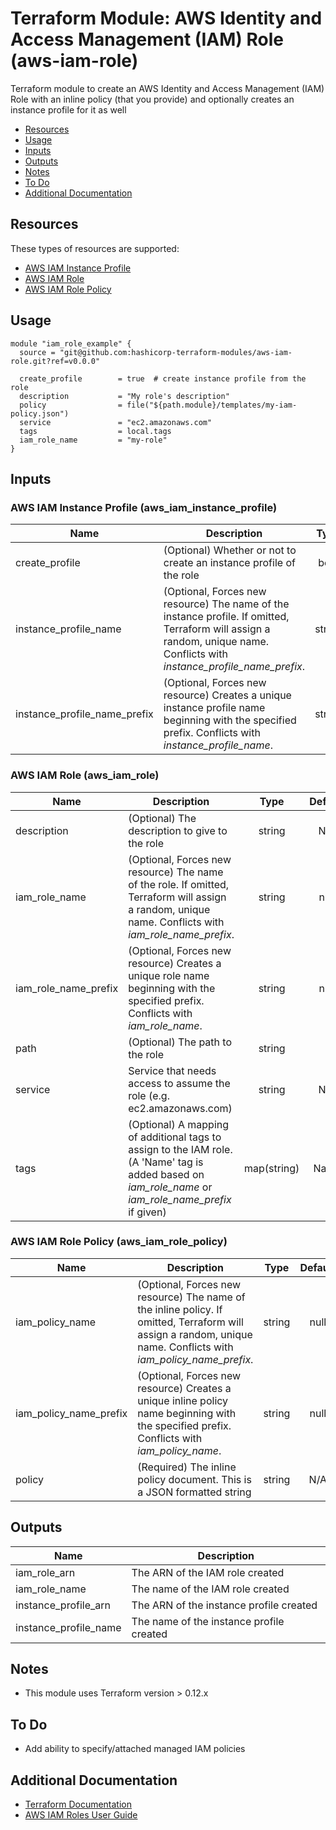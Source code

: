 # Terraform Module: AWS Identity and Access Management (IAM) Role (aws-iam-role)

Terraform module to create an AWS Identity and Access Management (IAM) Role
with an inline policy (that you provide) and optionally creates an instance
profile for it as well

* [Resources](#Resources)
* [Usage](#Usage)
* [Inputs](#Inputs)
* [Outputs](#Outputs)
* [Notes](#Notes)
* [To Do](#To-Do)
* [Additional Documentation](#Additional-Documentation)

## Resources

These types of resources are supported:

* [AWS IAM Instance Profile](https://www.terraform.io/docs/providers/aws/r/iam_instance_profile.html)
* [AWS IAM Role](https://www.terraform.io/docs/providers/aws/r/iam_role.html)
* [AWS IAM Role Policy](https://www.terraform.io/docs/providers/aws/r/iam_role_policy.html)

## Usage

```hcl
module "iam_role_example" {
  source = "git@github.com:hashicorp-terraform-modules/aws-iam-role.git?ref=v0.0.0"

  create_profile        = true  # create instance profile from the role
  description           = "My role's description"
  policy                = file("${path.module}/templates/my-iam-policy.json")
  service               = "ec2.amazonaws.com"
  tags                  = local.tags
  iam_role_name         = "my-role"
}
```

<!-- BEGINNING OF PRE-COMMIT-TERRAFORM DOCS HOOK -->
## Inputs

### AWS IAM Instance Profile (aws_iam_instance_profile)

| Name | Description | Type | Default | Required |
|------|-------------|:----:|:-----:|:-----:|
| create_profile | (Optional) Whether or not to create an instance profile of the role | bool | false | no |
| instance_profile_name | (Optional, Forces new resource) The name of the instance profile. If omitted, Terraform will assign a random, unique name. Conflicts with *instance_profile_name_prefix*. | string | null | no |
| instance_profile_name_prefix| (Optional, Forces new resource) Creates a unique instance profile name beginning with the specified prefix. Conflicts with *instance_profile_name*. | string | null | no |

### AWS IAM Role (aws_iam_role)

| Name | Description | Type | Default | Required |
|------|-------------|:----:|:-----:|:-----:|
| description | (Optional) The description to give to the role | string | N/A | no |
| iam_role_name | (Optional, Forces new resource) The name of the role. If omitted, Terraform will assign a random, unique name. Conflicts with *iam_role_name_prefix*. | string | null | no |
| iam_role_name_prefix | (Optional, Forces new resource) Creates a unique role name beginning with the specified prefix. Conflicts with *iam_role_name*. | string | null | no |
| path | (Optional) The path to the role | string | / | no |
| service | Service that needs access to assume the role (e.g. ec2.amazonaws.com) | string | N/A | yes |
| tags | (Optional) A mapping of additional tags to assign to the IAM role. (A 'Name' tag is added based on *iam_role_name* or *iam_role_name_prefix* if given) | map(string) | Name | no |

### AWS IAM Role Policy (aws_iam_role_policy)

| Name | Description | Type | Default | Required |
|------|-------------|:----:|:-----:|:-----:|
| iam_policy_name | (Optional, Forces new resource) The name of the inline policy. If omitted, Terraform will assign a random, unique name. Conflicts with *iam_policy_name_prefix*. | string | null | no |
| iam_policy_name_prefix | (Optional, Forces new resource) Creates a unique inline policy name beginning with the specified prefix. Conflicts with *iam_policy_name*. | string | null | no |
| policy | (Required) The inline policy document. This is a JSON formatted string | string | N/A | yes |

## Outputs

| Name | Description |
|------|-------------|
| iam_role_arn | The ARN of the IAM role created |
| iam_role_name | The name of the IAM role created |
| instance_profile_arn | The ARN of the instance profile created |
| instance_profile_name | The name of the instance profile created |

<!-- END OF PRE-COMMIT-TERRAFORM DOCS HOOK -->

## Notes

* This module uses Terraform version > 0.12.x

## To Do

* Add ability to specify/attached managed IAM policies

## Additional Documentation

- [Terraform Documentation](https://www.terraform.io/docs/index.html)
- [AWS IAM Roles User Guide](https://docs.aws.amazon.com/IAM/latest/UserGuide/id_roles.html)
